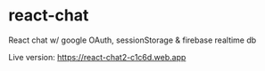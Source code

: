 # react-chat

React chat w/ google OAuth, sessionStorage & firebase realtime db

Live version: https://react-chat2-c1c6d.web.app
